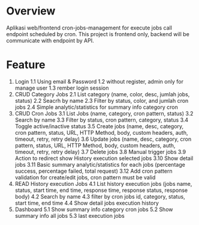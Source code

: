 # Overview

Aplikasi web/frontend cron-jobs-management for execute jobs call endpoint scheduled by cron. This project is frontend only, backend will be communicate with endpoint by API.

# Feature

1. Login
   1.1 Using email & Password
   1.2 without register, admin only for manage user
   1.3 rember login session
2. CRUD Category Jobs
   2.1 List category (name, color, desc, jumlah jobs, status)
   2.2 Seacrh by name
   2.3 Filter by status, color, and jumlah cron jobs
   2.4 Simple analytic/statistics for summary info category cron
3. CRUD Cron Jobs
   3.1 List Jobs (name, category, cron pattern, status)
   3.2 Search by name
   3.3 Filter by status, cron pattern, category, status
   3.4 Toggle active/inactive status
   3.5 Create jobs (name, desc, category, cron pattern, status, URL, HTTP Method, body, custom headers, auth, timeout, retry, retry delay)
   3.6 Update jobs (name, desc, category, cron pattern, status, URL, HTTP Method, body, custom headers, auth, timeout, retry, retry delay)
   3.7 Delete jobs
   3.8 Manual trigger jobs
   3.9 Action to redirect show History execution selected jobs
   3.10 Show detail jobs
   3.11 Basic summary analytic/statistics for each jobs (percentage success, percentage failed, total request)
   3.12 Add cron pattern validation for create/edit jobs, cron pattern must be valid
4. READ History execution Jobs
   4.1 List history execution jobs (jobs name, status, start time, end time, response time, response status, response body)
   4.2 Search by name
   4.3 filter by cron jobs id, category, status, start time, end time
   4.4 Show detail jobs execution history
5. Dashboard
   5.1 Show summary info category cron jobs
   5.2 Show summary info all jobs
   5.3 last execution jobs
